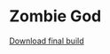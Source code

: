 # Zombie God

[Download final build](https://www.dropbox.com/s/wz3963hxs8u6izh/Zombie%20God.zip?dl=0)
